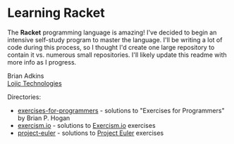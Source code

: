# Learning Racket

The **Racket** programming language is amazing! I've decided to begin an intensive self-study program to master the language. I'll be writing a lot of code during this process, so I thought I'd create one large repository to contain it vs. numerous small repositories. I'll likely update this readme with more info as I progress.

Brian Adkins  
[Lojic Technologies](http://lojic.com)

Directories:  

* [exercises-for-programmers](https://github.com/lojic/LearningRacket/tree/master/exercises-for-programmers) - solutions to "Exercises for Programmers" by Brian P. Hogan
* [exercism.io](https://github.com/lojic/LearningRacket/tree/master/exercism.io) - solutions to [Exercism.io](http://exercism.io) exercises
* [project-euler](https://github.com/lojic/LearningRacket/tree/master/project-euler) - solutions to [Project Euler](https://projecteuler.net/) exercises